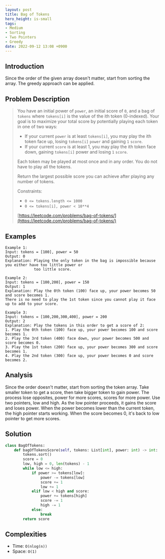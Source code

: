 ```yaml
---
layout: post
title: Bag of Tokens
hero_height: is-small
tags:
- Medium
- Sorting
- Two Pointers
- Greedy
date: 2022-09-12 13:08 +0900
---
```

## Introduction
Since the order of the given array doesn't matter, start from sorting the array.
The greedy approach can be applied.

## Problem Description
> You have an initial power of `power`, an initial score of `0`, and
> a bag of `tokens` where `tokens[i]` is the value of the ith token (0-indexed).
> Your goal is to maximize your total score by potentially playing each token in one of two ways:
> - If your current `power` is at least `tokens[i]`, you may play the ith token face up,
>   losing `tokens[i]` `power` and gaining `1` `score`.
> - If your current `score` is at least 1, you may play the ith token face down,
>   gaining `tokens[i]` power and losing `1` `score`.
>   
> Each token may be played at most once and in any order. You do not have to play all the tokens.
>
>Return the largest possible score you can achieve after playing any number of tokens.
>
> Constraints:
> - `0 <= tokens.length <= 1000`
> - `0 <= tokens[i], power < 10**4`
>
> [https://leetcode.com/problems/bag-of-tokens/](https://leetcode.com/problems/bag-of-tokens/)

## Examples
```
Example 1:
Input: tokens = [100], power = 50
Output: 0
Explanation: Playing the only token in the bag is impossible because you either have too little power or
             too little score.
```

```
Example 2:
Input: tokens = [100,200], power = 150
Output: 1
Explanation: Play the 0th token (100) face up, your power becomes 50 and score becomes 1.
There is no need to play the 1st token since you cannot play it face up to add to your score.
```

```
Example 3:
Input: tokens = [100,200,300,400], power = 200
Output: 2
Explanation: Play the tokens in this order to get a score of 2:
1. Play the 0th token (100) face up, your power becomes 100 and score becomes 1.
2. Play the 3rd token (400) face down, your power becomes 500 and score becomes 0.
3. Play the 1st token (200) face up, your power becomes 300 and score becomes 1.
4. Play the 2nd token (300) face up, your power becomes 0 and score becomes 2.
```

## Analysis
Since the order doesn't matter, start from sorting the token array.
Take smaller token to get a score, then take bigger token to gain power.
The process lose opposites, power for more scores, scores for more power.
Use two pointers, low and high.
As the low pointer proceeds, it gains the score and loses power.
When the power becomes lower than the current token, the high pointer starts working.
When the score becomes 0, it's back to low pointer to get more scores.

## Solution
```python
class BagOfTokens:
    def bagOfTokensScore(self, tokens: List[int], power: int) -> int:
        tokens.sort()
        score = 0
        low, high = 0, len(tokens) - 1
        while low <= high:
            if power >= tokens[low]:
                power -= tokens[low]
                score += 1
                low += 1
            elif low < high and score:
                power += tokens[high]
                score -= 1
                high -= 1
            else:
                break
        return score
```

## Complexities
- Time: `O(nlog(n))`
- Space: `O(1)`
